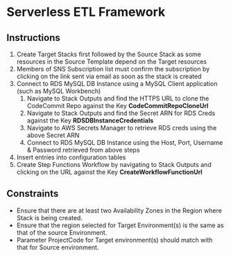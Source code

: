 
# Serverless ETL Framework

## Instructions

1. Create Target Stacks first followed by the Source Stack as some resources in the Source Template depend on the Target resources
2. Members of SNS Subscription list must confirm the subscription by clicking on the link sent via email as soon as the stack is created
3. Connect to RDS MySQL DB Instance using a MySQL Client application (such as MySQL Workbench)
    1. Navigate to Stack Outputs and find the HTTPS URL to clone the CodeCommit Repo against the Key **CodeCommitRepoCloneUrl**
    2. Navigate to Stack Outputs and find the Secret ARN for RDS Creds against the Key **RDSDBInstanceCredentials**
    3. Navigate to AWS Secrets Manager to retrieve RDS creds using the above Secret ARN
    4. Connect to RDS MySQL DB Instance using the Host, Port, Username & Password retrieved from above steps
4. Insert entries into configuration tables
5. Create Step Functions Workflow by navigating to Stack Outputs and clicking on the URL against the Key **CreateWorkflowFunctionUrl**

## Constraints

- Ensure that there are at least two Availability Zones in the Region where Stack is being created.
- Ensure that the region selected for Target Environment(s) is the same as that of the source Environment.
- Parameter ProjectCode for Target environment(s) should match with that for Source environment.
